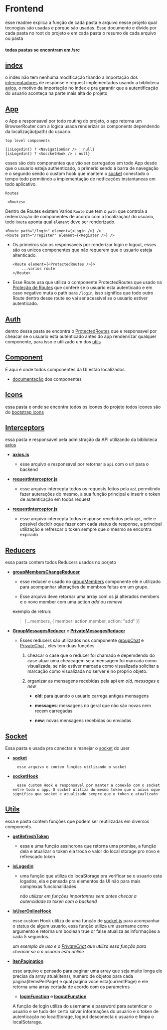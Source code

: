 # Frontend

esse readme explica a função de cada pasta e arquivo nesse projeto qual tecnogias são usadas e porque são usadas.
Esse documento e divido por cada pasta no root do projeto e em cada pasta o resumo de cada arquivo ou pasta

#### todas pastas se encontram em /src

## [index](src/index.js) <a id="index"></a>

o index não tem nenhuma modificação tirando a importação
dos [interceptadores](#interceptors) de response e request implementados usando a biblioteca [axios](https://axios-http.com), o motivo da importação no index e pra garantir que a autentificação do usuario aconteça na parte mais alta do projeto

## [App](src/App.js) <a id="App"></a>

o App e responsavel por todo routing do projeto, o app retorna um BrowserRouter com a logica usada renderizar os components dependendo da localização(path) do usuario.

`top level components`

    {isLogedin() ? <NavigationBar /> : null}
    {isLogedin() ? <SoccketHook /> : null}

esses são dois componentes que vão ser carregados em todo App desde que o usuario esteja authenticado, o primerio sendo a barra de navegação e o segundo sendo o custom hook que mantem o [socket](#socket) conectado o tempo todo permitindo a implementação de notficações instantaneas em todo aplicativo.

`Routes`

     <Routes>

Dentro de Routes existem Varios `Route` que tem o `path` que controla a redenrização de componentes de acordo com a localização/ do usuario, todo `Route` aponta qual `element` deve ser renderizado.

    <Route path="/login" element={<Login />} />
    <Route path="/register" element={<Register />} />

- Os primeiros são os responsaveis por renderizar login e logout, esses são os unicos componentes que não requerem que o usuario esteja altenticado.

      <Route element={<ProtectedRoutes />}>
          ...varios route
      </Route>

- Esse Route usa que utiliza o componente ProtectedRoutes que usado na [Proteção de Routes](#auth) que confere se o usuario esta autenticado e em caso negativo muta o path para `/login`, isso significa que todo outro Route dentro desse route so vai ser acessível se o usuario estiver autenticado.

## [Auth](src/auth/) <a id="auth"></a>

dentro dessa pasta se encontra o [ProtectedRoutes](src/auth/ProtectedRoutes.js) que e responsavel por cheacar
se o usuario esta autenticado antes do app rendenrizar qualquer componente, para isso e utilizado um dos [utils](#utils)

## [Component](src/component/) <a id="component"></a>

E aqui é onde todos componentes da UI estão localizados.

- [documentação](src/component/COMPONENT.md) dos componentes

## [Icons](src/icons/) <a id="icons"></a>

essa pasta e onde se encontra todos os icones do projeto todos icones são do [bootstrap icons](https://icons.getbootstrap.com)

## [Interceptors](src/interceptors/) <a id="interceptors"></a>

essa pasta e responsavel pela admistração da API utilizando da biblioteca [axios](https://axios-http.com)

- **[axios.js](src/interceptors/axios.js)**

  - esse arquivo e responsavel por retornar a `api` com o url para o backend

- **[requestInterceptor.js](src/interceptors/requestInterceptor.js)**

  - esse arquivo intercepta todos os requests feitos pela `api` permitindo fazer auterações do mesmo, a sua função principal e inserir o token de autenticação em todos request

- **[requestInterceptor.js](src/interceptors/responseInterceptor.js)**

  - esse arquivo intercepta todos response recebidos pela `api`, nele e possivel decidir oque fazer com cada status de response, a principal utilização e refrescar o token sempre que o mesmo se encontra expirado

## [Reducers](src/reducers/) <a id="reducers"></a>

essa pasta contem todos Reducers usados no porjeto

- **[groupMembersChangeReducer](src/reducers/groupMembersChangeReducer.js)**

  - esse reducer e usado no [groupMembers](./src/component/chat/Group/groupMembers.js) componente ele e utilizado para acompanhar alterações de membros feitas em um grupo.

  - Esse arquivo deve retornar uma array com os já alterados members e o novo member com uma action _add_ ou _remove_

  exemplo de retrun:

  > [...members, { member: action.member, action: "add" }]

- **[GroupMessagesReducer](src/reducers/GroupMessagesReducer.js)** e **[PrivateMessagesReducer](src/reducers/PrivateMessagesReducer.js)**

  - Esses reducers são utilizados nos componente [groupChat](./src/component/chat/Group/groupChat.js) e [PrivateChat](./src/component/chat/Private/PrivateChat.js) , eles tem duas funções

    1. cheacar o case que o reducer foi chamado e depemdendo do case atuar uma cheacagem se a mensagem foi marcada como visualizada, se não estiver marcada como visualizada solicitar a marcação como visualizada no server e no proprio objeto.

    2. organizar as mensagens recebidas pela api em _old_, _messages_ e _new_

       - **old**: para quando o usuario carrega antigas mensagens

       - **messages**: messagens no geral que não são novas nem recem carregadas

       - **new**: novas mensagens recebidas ou enviadas

## [Socket](src/socket/) <a id="socket"></a>

Essa pasta e usada pra conectar e manejar o [socket](https://socket.io) do user

- **[socket](src/socket/socket.js)**

        esse arquivo e contem funções utilizando o socket

- **[socketHook](src/socket/socketHook.js)**

        esse custom Hook e responsavel por manter a conexão com o socket entre todo o app. O socket utiliza do mesmo token que o axios oque significa que socket e atualizado sempre que o token e atualizado

## [Utils](src/utils/) <a id="utils"></a>

essa e pasta contem funções que podem ser reutilizadas em diversos components.

- **[getRefreshToken](src/utils/getRefreshToken.js)**

  - essa e uma função assíncrona que retorna uma promise,
    a função dela e atualizar o token ela troca o valor do local storage pro novo e refrescado token

- **[isLogedin](src/utils/isLogedin.js)**

  - uma função que utiliza do locaStorage pra verificar se o usuario esta logados, ela e pensada pra elementos da UI não para mais complexas funcionalidades

    _não utilizar em funções importantes sem antes checar a autencidade to token com o backend_

- **[isUserOnlineHook](src/utils/isUserOnlineHook.js)**

  esse custom Hook utiliza de uma função de [socket.js](src/socket/socket.js) para acompanhar o status de algum usuario,
  essa função utiliza um username como argumento e retorna um boolean true or false atualiza as informações a cada 5 segundos.

  _um exemplo de uso e o [PrivateChat](src/component/chat/Private/PrivateChat.js) que utiliza essa função para cheacar se o o usuario esta online_

- **[itenPagination](src/utils/itenPagination.js)**

  esse arquivo e pensado para paginar uma array que seja muito longa ele precisa da array atual(itens), numero de objetos para cada pagina(itemsPerPage) e qual pagina voce esta(currentPage) e ele retorna uma array cortada de acordo com os parametros

  - **[loginFunction](src/utils/loginFunction.js)** e **[logoutFunction](src/utils/logoutFunction.js)**

  A função de login utiliza do username e password para autenticar o usuario e se tudo der certo salvar informações do usuario e o token de autenticação no localStorage, logout desconecta o usuario e limpa o localSotarage.
